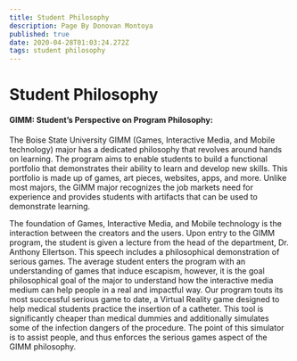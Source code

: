 ```yaml
---
title: Student Philosophy
description: Page By Donovan Montoya
published: true
date: 2020-04-28T01:03:24.272Z
tags: student philosophy
---
```


# Student Philosophy

#### GIMM: Student’s Perspective on Program Philosophy:

The Boise State University GIMM (Games, Interactive Media, and Mobile technology) major has a dedicated philosophy that revolves around hands on learning. The program aims to enable students to build a functional portfolio that demonstrates their ability to learn and develop new skills. This portfolio is made up of games, art pieces, websites, apps, and more. Unlike most majors, the GIMM major recognizes the job markets need for experience and provides students with artifacts that can be used to demonstrate learning.

The foundation of Games, Interactive Media, and Mobile technology is the interaction between the creators and the users. Upon entry to the GIMM program, the student is given a lecture from the head of the department, Dr. Anthony Ellertson. This speech includes a philosophical demonstration of serious games. The average student enters the program with an understanding of games that induce escapism, however, it is the goal philosophical goal of the major to understand how the interactive media medium can help people in a real and impactful way. Our program touts its most successful serious game to date, a Virtual Reality game designed to help medical students practice the insertion of a catheter. This tool is significantly cheaper than medical dummies and additionally simulates some of the infection dangers of the procedure. The point of this simulator is to assist people, and thus enforces the serious games aspect of the GIMM philosophy.